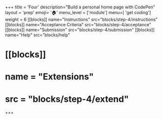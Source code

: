 +++
title = 'Four'
description="Build a personal home page with CodePen"
layout = 'prep'
emoji= '🏠'
menu_level = ['module']
menu=[ 'get coding']
weight = 6
[[blocks]]
name="Instructions"
src="blocks/step-4/instructions"
[[blocks]]
name="Acceptance Criteria"
src="blocks/step-4/acceptance"
[[blocks]]
name="Submission"
src="blocks/step-4/submission"
[[blocks]]
name="Help"
src="blocks/help"

# [[blocks]]
# name = "Extensions"
# src = "blocks/step-4/extend"
+++

